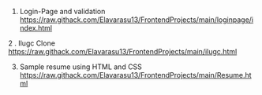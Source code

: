 
1.  Login-Page and validation
        https://raw.githack.com/Elavarasu13/FrontendProjects/main/loginpage/index.html

2 . Ilugc Clone
        https://raw.githack.com/Elavarasu13/FrontendProjects/main/ilugc.html


3. Sample resume using HTML and CSS
        https://raw.githack.com/Elavarasu13/FrontendProjects/main/Resume.html
